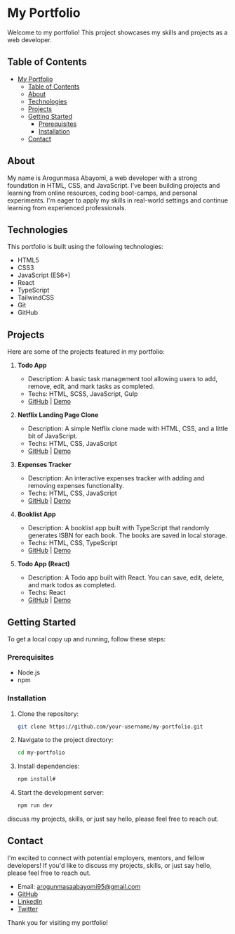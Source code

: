 # My Portfolio

Welcome to my portfolio! This project showcases my skills and projects as a web developer.

## Table of Contents

- [My Portfolio](#my-portfolio)
  - [Table of Contents](#table-of-contents)
  - [About](#about)
  - [Technologies](#technologies)
  - [Projects](#projects)
  - [Getting Started](#getting-started)
    - [Prerequisites](#prerequisites)
    - [Installation](#installation)
  - [Contact](#contact)

## About

My name is Arogunmasa Abayomi, a web developer with a strong foundation in HTML, CSS, and JavaScript. I've been building projects and learning from online resources, coding boot-camps, and personal experiments. I'm eager to apply my skills in real-world settings and continue learning from experienced professionals.

## Technologies

This portfolio is built using the following technologies:

- HTML5
- CSS3
- JavaScript (ES6+)
- React
- TypeScript
- TailwindCSS
- Git
- GitHub

## Projects

Here are some of the projects featured in my portfolio:

1. **Todo App**

   - Description: A basic task management tool allowing users to add, remove, edit, and mark tasks as completed.
   - Techs: HTML, SCSS, JavaScript, Gulp
   - [GitHub](https://github.com/ifeola/To-do-v2) | [Demo](https://abayome-todo.netlify.app/)

2. **Netflix Landing Page Clone**

   - Description: A simple Netflix clone made with HTML, CSS, and a little bit of JavaScript.
   - Techs: HTML, CSS, JavaScript
   - [GitHub](https://github.com/ifeola/youflix) | [Demo](https://abayome-youflix.netlify.app/)

3. **Expenses Tracker**

   - Description: An interactive expenses tracker with adding and removing expenses functionality.
   - Techs: HTML, CSS, JavaScript
   - [GitHub](https://github.com/ifeola/expenses-tracker) | [Demo](https://abayome-tracker.netlify.app/)

4. **Booklist App**

   - Description: A booklist app built with TypeScript that randomly generates ISBN for each book. The books are saved in local storage.
   - Techs: HTML, CSS, TypeScript
   - [GitHub](https://github.com/ifeola/booklist-typescript) | [Demo](https://booklist-abayome.netlify.app/)

5. **Todo App (React)**
   - Description: A Todo app built with React. You can save, edit, delete, and mark todos as completed.
   - Techs: React
   - [GitHub](https://github.com/ifeola/todo-react-app) | [Demo](https://booklist-abayome.netlify.app/)

## Getting Started

To get a local copy up and running, follow these steps:

### Prerequisites

- Node.js
- npm

### Installation

1. Clone the repository:

   ```sh
   git clone https://github.com/your-username/my-portfolio.git

   ```

2. Navigate to the project directory:

   ```sh
   cd my-portfolio
   ```

3. Install dependencies:

   ```sh
   npm install#
   ```

4. Start the development server:
   ```sh
   npm run dev
   ```

discuss my projects, skills, or just say hello, please feel free to reach out.

## Contact

I'm excited to connect with potential employers, mentors, and fellow developers! If you'd like to discuss my projects, skills, or just say hello, please feel free to reach out.

- Email: arogunmasaabayomi95@gmail.com
- [GitHub](https://github.com/ifeola)
- [LinkedIn](https://www.linkedin.com/in/abayomi-arogunmasa-75254a134/)
- [Twitter](https://x.com/abayomi_codes)

Thank you for visiting my portfolio!
